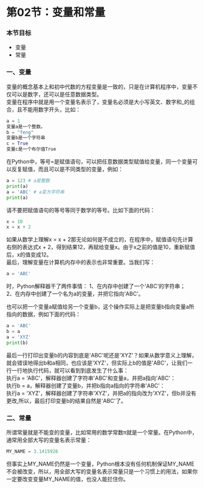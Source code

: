 # 第02节：变量和常量

### 本节目标
- 变量
- 常量
### 一、变量
变量的概念基本上和初中代数的方程变量是一致的，只是在计算机程序中，变量不仅可以是数字，还可以是任意数据类型。  
变量在程序中就是用一个变量名表示了，变量名必须是大小写英文、数字和_的组合，且不能用数字开头，比如：  
``` python
a = 1  
变量a是一个整数。  
b = "feng"  
变量b是一个字符串  
c = True  
变量c是一个布尔值True
```  
在Python中，等号=是赋值语句，可以把任意数据类型赋值给变量，同一个变量可以反复赋值，而且可以是不同类型的变量，例如：  
``` python
a = 123 # a是整数  
print(a)  
a = 'ABC' # a变为字符串  
print(a)  
```
请不要把赋值语句的等号等同于数学的等号。比如下面的代码： 
``` python 
x = 10  
x = x + 2 
``` 
如果从数学上理解x = x + 2那无论如何是不成立的，在程序中，赋值语句先计算右侧的表达式x + 2，得到结果12，再赋给变量x。由于x之前的值是10，重新赋值后，x的值变成12。  
最后，理解变量在计算机内存中的表示也非常重要。当我们写：  
``` python
a = 'ABC' 
``` 
时，Python解释器干了两件事情：
1、在内存中创建了一个'ABC'的字符串；  
2、在内存中创建了一个名为a的变量，并把它指向'ABC'。  

也可以把一个变量a赋值给另一个变量b，这个操作实际上是把变量b指向变量a所指向的数据，例如下面的代码：  
``` python
a = 'ABC'  
b = a  
a = 'XYZ'  
print(b)  
```
最后一行打印出变量b的内容到底是'ABC'呢还是'XYZ'？如果从数学意义上理解，就会错误地得出b和a相同，也应该是'XYZ'，但实际上b的值是'ABC'，让我们一行一行地执行代码，就可以看到到底发生了什么事：  
执行a = 'ABC'，解释器创建了字符串'ABC'和变量a，并把a指向'ABC'：  
执行b = a，解释器创建了变量b，并把b指向a指向的字符串'ABC'：  
执行a = 'XYZ'，解释器创建了字符串'XYZ'，并把a的指向改为'XYZ'，但b并没有更改,所以，最后打印变量b的结果自然是'ABC'了。  
### 二、常量
所谓常量就是不能变的变量，比如常用的数学常数π就是一个常量。在Python中，通常用全部大写的变量名表示常量：  
``` python
MY_NAME = 3.1415926
```
但事实上MY_NAME仍然是一个变量，Python根本没有任何机制保证MY_NAME不会被改变，所以，用全部大写的变量名表示常量只是一个习惯上的用法，如果你一定要改变变量MY_NAME的值，也没人能拦住你。





